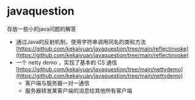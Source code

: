 # javaquestion
存放一些小的java问题的解答
- 通过Java的反射机制，使用字符串调用同名的类和方法[https://github.com/kekaiyuan/javaquestion/tree/main/reflectinvoke](https://github.com/kekaiyuan/javaquestion/tree/main/reflectinvoke)
- 一个 netty demo ，实现了基本的 CS 通信[https://github.com/kekaiyuan/javaquestion/tree/main/nettydemo](https://github.com/kekaiyuan/javaquestion/tree/main/nettydemo)
    - 客户端与服务器一对一通信
    - 服务器转发某客户端的消息给其他所有客户端

